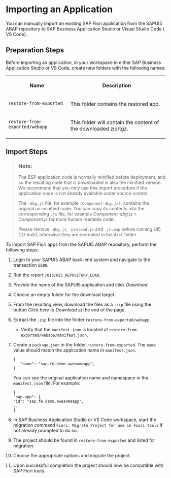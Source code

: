 <!-- loioab4657ca9bd84cd6869a750a1d94b5bd -->

# Importing an Application

You can manually import an existing SAP Fiori application from the SAPUI5 ABAP repository to SAP Business Application Studio or Visual Studio Code \( VS Code\).



<a name="loioab4657ca9bd84cd6869a750a1d94b5bd__section_ffp_qsg_bqb"/>

## Preparation Steps

Before importing an application, in your workspace in either SAP Business Application Studio or VS Code, create new folders with the following names:


<table>
<tr>
<th valign="top">

Name

</th>
<th valign="top">

Description

</th>
</tr>
<tr>
<td valign="top">

`restore-from-exported`

</td>
<td valign="top">

This folder contains the restored app.

</td>
</tr>
<tr>
<td valign="top">

`restore-from-exported/webapp`

</td>
<td valign="top">

This folder will contain the content of the downloaded zip/tgz.

</td>
</tr>
</table>



<a name="loioab4657ca9bd84cd6869a750a1d94b5bd__section_kq2_q3k_1qb"/>

## Import Steps

> ### Note:  
> The BSP application code is normally minified before deployment, and so the resulting code that is downloaded is also the minified version. We recommend that you only use this import procedure if the application code is not already available under source control.
> 
> The `-dbg.js` file, for example `(Component-dbg.js)`, contains the original un-minified code. You can copy its contents into the corresponding `.js` file, for example *Component-dbg.js* \> *Component.js* for more human readable code.
> 
> Please remove `-dbg.js`, `-preload.js` and `.js.map` before running UI5 CLI build, otherwise they are recreated in the `dist` folder.

To import SAP Fiori apps from the SAPUI5 ABAP repository, perform the following steps:

1.  Login to your SAPUI5 ABAP back-end system and navigate to the transaction `SE80`.
2.  Run the report `/UI5/UI5_REPOSITORY_LOAD`.
3.  Provide the name of the SAPUI5 application and click *Download*.
4.  Choose an empty folder for the download target.
5.  From the resulting view, download the files as a `.zip` file using the button *Click here to Download* at the end of the page.
6.  Extract the `.zip` file into the folder `restore-from-exported/webapp`.
    -   Verify that the `manifest.json` is located at `restore-from-exported/webapp/manifest.json`.

7.  Create a `package.json` in the folder `restore-from-exported`. The `name` value should match the application name in `manifest.json`.

    ```
    {
       "name": "sap.fe.demo.awesomeapp",
    }
    ```

    You can see the original application name and namespace in the `manifest.json` file. For example:

    ```
    {
    "sap.app": {
    "id": "sap.fe.demo.awesomeapp",
    ..
    }
    ```

8.  In SAP Business Application Studio or VS Code workspace, start the migration command `Fiori: Migrate Project for use in Fiori tools` if not already prompted to do so.
9.  The project should be found in `restore-from-exported` and listed for migration.
10. Choose the appropriate options and migrate the project.
11. Upon successful completion the project should now be compatible with SAP Fiori tools.

